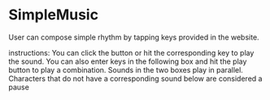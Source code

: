 # SimpleMusic
User can compose simple rhythm by tapping keys provided in the website.

instructions:
You can click the button or hit the corresponding key to play the sound.
You can also enter keys in the following box and hit the play button to play a combination.
Sounds in the two boxes play in parallel.
Characters that do not have a corresponding sound below are considered a pause
